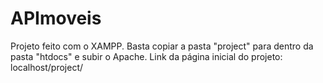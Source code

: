# APImoveis

Projeto feito com o XAMPP.
Basta copiar a pasta "project" para dentro da pasta "htdocs" e subir o Apache.
Link da página inicial do projeto: localhost/project/  
